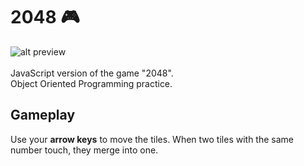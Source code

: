 # 2048 🎮

![alt preview](https://i.imgur.com/UkD2KWT.png)
<br/>
<br/>
JavaScript version of the game "2048". <br/>
Object Oriented Programming practice. 

## Gameplay 
Use your **arrow keys** to move the tiles. When two tiles with the same number touch, they merge into one.


